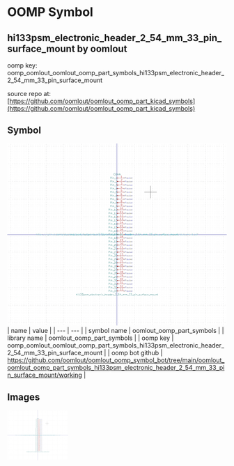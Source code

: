 # OOMP Symbol  
## hi133psm_electronic_header_2_54_mm_33_pin_surface_mount  by oomlout  
  
oomp key: oomp_oomlout_oomlout_oomp_part_symbols_hi133psm_electronic_header_2_54_mm_33_pin_surface_mount  
  
source repo at: [https://github.com/oomlout/oomlout_oomp_part_kicad_symbols](https://github.com/oomlout/oomlout_oomp_part_kicad_symbols)  
## Symbol  
  
[![working.png](working_600.png)](working.png)  
| name | value | 
| --- | --- | 
| symbol name | oomlout_oomp_part_symbols | 
| library name | oomlout_oomp_part_symbols | 
| oomp key | oomp_oomlout_oomlout_oomp_part_symbols_hi133psm_electronic_header_2_54_mm_33_pin_surface_mount | 
| oomp bot github | https://github.com/oomlout/oomlout_oomp_symbol_bot/tree/main/oomlout_oomlout_oomp_part_symbols_hi133psm_electronic_header_2_54_mm_33_pin_surface_mount/working | 
## Images  
  
[![working.png](working_140.png)](working.png)  
